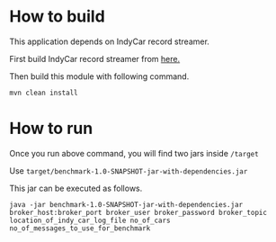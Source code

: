 # How to build

This application depends on IndyCar record streamer.

First build IndyCar record streamer from [here.](https://github.com/DSC-SPIDAL/IndyCar/tree/master/utils/record-streamer)

Then build this module with following command.

```mvn clean install```

# How to run

Once you run above command, you will find two jars inside ```/target```

Use ```target/benchmark-1.0-SNAPSHOT-jar-with-dependencies.jar```

This jar can be executed as follows.

```java -jar benchmark-1.0-SNAPSHOT-jar-with-dependencies.jar broker_host:broker_port broker_user broker_password broker_topic location_of_indy_car_log_file no_of_cars no_of_messages_to_use_for_benchmark```

